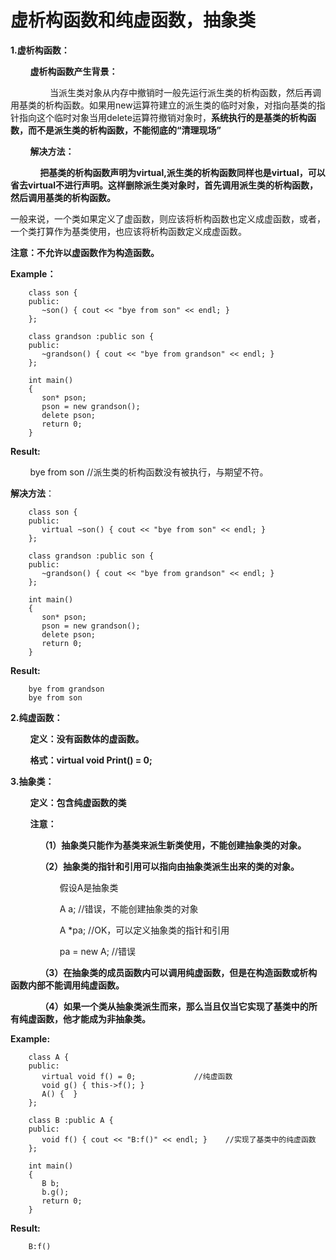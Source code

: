 # 虚析构函数和纯虚函数，抽象类

 **1.虚析构函数：**

&nbsp;&nbsp;&nbsp;&nbsp;&nbsp;&nbsp;&nbsp;&nbsp;**虚析构函数产生背景：**

&nbsp;&nbsp;&nbsp;&nbsp;&nbsp;&nbsp;&nbsp;&nbsp;&nbsp;&nbsp;&nbsp;&nbsp;&nbsp;&nbsp;&nbsp;&nbsp;当派生类对象从内存中撤销时一般先运行派生类的析构函数，然后再调用基类的析构函数。如果用new运算符建立的派生类的临时对象，对指向基类的指针指向这个临时对象当用delete运算符撤销对象时，**系统执行的是基类的析构函数，而不是派生类的析构函数，不能彻底的“清理现场”**

&nbsp;&nbsp;&nbsp;&nbsp;&nbsp;&nbsp;&nbsp;&nbsp;**解决方法：**

&nbsp;&nbsp;&nbsp;&nbsp;&nbsp;&nbsp;&nbsp;&nbsp;&nbsp;&nbsp;&nbsp;&nbsp;**把基类的析构函数声明为virtual,派生类的析构函数同样也是virtual，可以省去virtual不进行声明。这样删除派生类对象时，首先调用派生类的析构函数，然后调用基类的析构函数。**

一般来说，一个类如果定义了虚函数，则应该将析构函数也定义成虚函数，或者，一个类打算作为基类使用，也应该将析构函数定义成虚函数。

**注意：不允许以虚函数作为构造函数。**

**Example：**
```
    class son {
    public:
       ~son() { cout << "bye from son" << endl; }
    };

    class grandson :public son {
    public:
       ~grandson() { cout << "bye from grandson" << endl; }
    };

    int main()
    {
       son* pson;
       pson = new grandson();
       delete pson;
       return 0;
    }
```

 **Result:**

&nbsp;&nbsp;&nbsp;&nbsp;&nbsp;&nbsp;&nbsp;&nbsp;bye from son    //派生类的析构函数没有被执行，与期望不符。

**解决方法**：
```
    class son {
    public:
       virtual ~son() { cout << "bye from son" << endl; }
    };

    class grandson :public son {
    public:
       ~grandson() { cout << "bye from grandson" << endl; }
    };

    int main()
    {
       son* pson;
       pson = new grandson();
       delete pson;
       return 0;
    }
```

  **Result:**
```
    bye from grandson
    bye from son 
```

**2.纯虚函数：**

&nbsp;&nbsp;&nbsp;&nbsp;&nbsp;&nbsp;&nbsp;&nbsp;**定义：没有函数体的虚函数。**

&nbsp;&nbsp;&nbsp;&nbsp;&nbsp;&nbsp;&nbsp;&nbsp;**格式：virtual void Print() = 0;**

**3.抽象类：**

&nbsp;&nbsp;&nbsp;&nbsp;&nbsp;&nbsp;&nbsp;&nbsp;**定义：包含纯虚函数的类**

&nbsp;&nbsp;&nbsp;&nbsp;&nbsp;&nbsp;&nbsp;&nbsp;**注意：**

&nbsp;&nbsp;&nbsp;&nbsp;&nbsp;&nbsp;&nbsp;&nbsp;&nbsp;&nbsp;&nbsp;&nbsp;**（1）抽象类只能作为基类来派生新类使用，不能创建抽象类的对象。**

&nbsp;&nbsp;&nbsp;&nbsp;&nbsp;&nbsp;&nbsp;&nbsp;&nbsp;&nbsp;&nbsp;&nbsp;**（2）抽象类的指针和引用可以指向由抽象类派生出来的类的对象。**

&nbsp;&nbsp;&nbsp;&nbsp;&nbsp;&nbsp;&nbsp;&nbsp;&nbsp;&nbsp;&nbsp;&nbsp;&nbsp;&nbsp;&nbsp;&nbsp;&nbsp;&nbsp;&nbsp;&nbsp;假设A是抽象类

&nbsp;&nbsp;&nbsp;&nbsp;&nbsp;&nbsp;&nbsp;&nbsp;&nbsp;&nbsp;&nbsp;&nbsp;&nbsp;&nbsp;&nbsp;&nbsp;&nbsp;&nbsp;&nbsp;&nbsp;A a;    //错误，不能创建抽象类的对象

&nbsp;&nbsp;&nbsp;&nbsp;&nbsp;&nbsp;&nbsp;&nbsp;&nbsp;&nbsp;&nbsp;&nbsp;&nbsp;&nbsp;&nbsp;&nbsp;&nbsp;&nbsp;&nbsp;&nbsp;A *pa;   //OK，可以定义抽象类的指针和引用

&nbsp;&nbsp;&nbsp;&nbsp;&nbsp;&nbsp;&nbsp;&nbsp;&nbsp;&nbsp;&nbsp;&nbsp;&nbsp;&nbsp;&nbsp;&nbsp;&nbsp;&nbsp;&nbsp;&nbsp;pa = new A; //错误

&nbsp;&nbsp;&nbsp;&nbsp;&nbsp;&nbsp;&nbsp;&nbsp;&nbsp;&nbsp;&nbsp;&nbsp;**（3）在抽象类的成员函数内可以调用纯虚函数，但是在构造函数或析构函数内部不能调用纯虚函数。**

&nbsp;&nbsp;&nbsp;&nbsp;&nbsp;&nbsp;&nbsp;&nbsp;&nbsp;&nbsp;&nbsp;&nbsp;**（4）如果一个类从抽象类派生而来，那么当且仅当它实现了基类中的所有纯虚函数，他才能成为非抽象类。**

**Example:**
```
    class A {
    public:
       virtual void f() = 0;             //纯虚函数
       void g() { this->f(); }
       A() {  }
    };

    class B :public A {
    public:
       void f() { cout << "B:f()" << endl; }    //实现了基类中的纯虚函数
    };

    int main()
    {
       B b;
       b.g();
       return 0;
    }
```

**Result:**
```
    B:f()
```